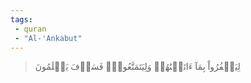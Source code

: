 ```yaml
---
tags: 
 - quran 
 - "Al-'Ankabut"
---
```


> لِيَكۡفُرُواْ بِمَآ ءَاتَيۡنَٰهُمۡ وَلِيَتَمَتَّعُواْۚ فَسَوۡفَ يَعۡلَمُونَ
